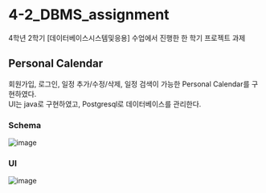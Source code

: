 # 4-2_DBMS_assignment
4학년 2학기 [데이터베이스시스템및응용] 수업에서 진행한 한 학기 프로젝트 과제
## Personal Calendar
회원가입, 로그인, 일정 추가/수정/삭제, 일정 검색이 가능한 Personal Calendar를 구현하였다. <br>
UI는 java로 구현하였고, Postgresql로 데이터베이스를 관리한다.

### Schema
![image](https://github.com/yoonseonchoi/4-2_DBMS_assignment/assets/102509278/071034bc-057a-4072-9360-76df130e8b9f)
### UI
![image](https://github.com/yoonseonchoi/4-2_DBMS_assignment/assets/102509278/f976aadc-8e6f-4bd7-bdf9-3b14fc37778a)
